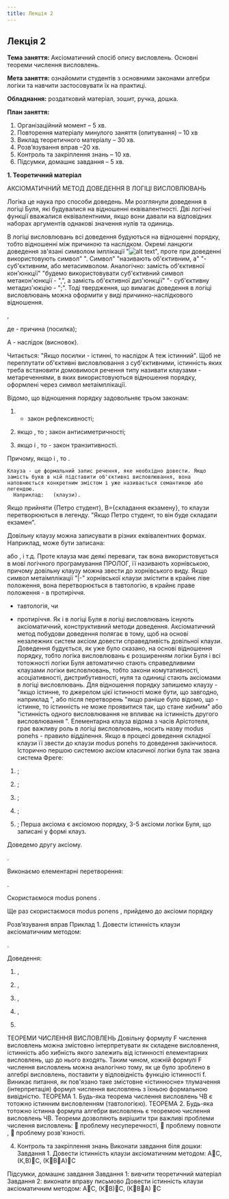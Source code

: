 ```yaml
---
title: Лекція 2
---
```


## Лекція 2

**Тема заняття:** Аксіоматичний спосіб опису висловлень. Основні теореми числення висловлень.

**Мета заняття:** ознайомити студентів з основними законами алгебри логіки та навчити застосовувати їх на практиці.

**Обладнання:**  роздатковий матеріал, зошит, ручка, дошка.

**План заняття:**

1.	Організаційний момент – 5 хв.
2.	Повторення матеріалу минулого заняття (опитування) – 10 хв
3.	Виклад теоретичного матеріалу – 30 хв.
4.	Розв’язування вправ –20 хв.
5.	Контроль та закріплення знань – 10 хв.
6.	Підсумки, домашнє завдання – 5 хв.

**1.	Теоретичний матеріал**

АКСІОМАТИЧНИЙ МЕТОД ДОВЕДЕННЯ В ЛОГІЦІ ВИСЛОВЛЮВАНЬ

Логіка це наука про способи доведень. Ми розглянули доведення в логіці Буля, які будувалися на відношенні еквівалентності. Дві логічні функції вважалися еквівалентними, якщо вони давали на відповідних наборах аргументів однакові значення нулів та одиниць.

В логіці висловлювань всі доведення будуються на відношенні порядку, тобто відношенні між причиною та наслідком. Окремі ланцюги доведення зв'язані символом імплікації "![alt text](..//img/images/sl.png)", проте при доведенні використовують символ" ". Символ" "називають об'єктивним, а" "- суб'єктивним, або метасимволом. Аналогічно: замість об'єктивної кон'юнкції" "будемо використовувати суб'єктивний символ метакон'юнкції - ",", а замість об'єктивної диз'юнкції" "- суб'єктивну метадиз'юкцію - ";". Тоді твердження, що вимагає доведення в логіці висловлювань можна оформити у виді причинно-наслідкового відношення.

  ,

де   - причина (посилка);

А - наслідок (висновок).

Читається: "Якщо посилки   - істинні, то наслідок А теж істинний". Щоб не переплутати об'єктивні висловлювання з суб'єктивними, істинність яких треба встановити домовимося речення типу   називати клаузами - метареченнями, в яких використовуються відношення порядку, оформлені через символ метаімплікації.

Відомо, що відношення порядку задовольняє трьом законам:

1.   - закон рефлексивності;

2. якщо   , то  ; закон антисиметричності;

3. якщо   і  , то   - закон транзитивності.

Причому, якщо   і  , то   .

	Клауза - це формальний запис речення, яке необхідно довести. Якщо замість букв в ній підставити об'єктивні висловлювання, вона наповнюється конкретним змістом і уже називається семантикою або легендою.
      Наприклад:   (клаузи).

Якщо прийняти {Петро студент}, B={складання екзамену}, то клаузи перетворюються в легенду. "Якщо Петро студент, то він буде складати екзамен".

Довільну клаузу можна записувати в різних еквівалентних формах. Наприклад, може бути записана:



 або  , і т.д.
      Проте клауза   має деякі переваги, так вона використовується в мові логічного програмування ПРОЛОГ, її називають хорнівською, причому довільну клаузу можна звести до хорнівського виду. Якщо символ метаімплікації "|-" хорнівської клаузи змістити в крайнє ліве положення, вона перетворюється в тавтологію, в крайнє праве положення - в протиріччя.

 - тавтологія, чи

- протиріччя.
      Як і в логіці Буля в логіці висловлювань існують аксіоматичний, конструктивний методи доведення.
      Аксіоматичний метод побудови доведення полягає в тому, щоб на основі незалежних систем аксіом довести справедливість довільної клаузи.
Доведення будується, як уже було сказано, на основі відношення порядку, тобто логіка висловлювань є розширенням логіки Буля і всі тотожності логіки Буля автоматично стають справедливими клаузами логіки висловлювань, тобто закони комутативності, асоціативності, дистрибутивності, нуля та одиниці стають аксіомами в логіці висловлювань.
 Для відношення порядку запишемо клаузу - "якщо істинне, то джерелом цієї істинності може бути, що завгодно, наприклад ", або після перетворень "якщо раніше було відомо, що - істинне, то істинність не може проявитися так, що стане хибним" або "істинність одного висловлювання не впливає на істинність другого висловлювання ". Елементарна клауза   відома з часів Арістотеля, грає важливу роль в логіці висловлювань, носить назву modus ponehs - правило відділення. Якщо в процесі доведення складної клаузи її звести до клаузи modus ponehs то доведення закінчилося.
      Історично першою системою аксіом класичної логіки була так звана система Фреге:

1.   ;

2.   ;

3.   ;

4.   ;

5.   ;
      Перша аксіома є аксіомою порядку, 3-5 аксіоми логіки Буля, що записані у формі клауз.

Доведемо другу аксіому.

  .

Виконаємо елементарні перетворення:

  .

Скористаємося modus ponens .



Ще раз скористаємося modus ponens , прийдемо до аксіоми порядку   

Розв’язування вправ
Приклад 1.
Довести істинність клаузи аксіоматичним методом:

  .

Доведення:

1.   ,

2.   ,

3.   ,

4.   ,

5.   

ТЕОРЕМИ ЧИСЛЕННЯ ВИСЛОВЛЕНЬ
	Довільну формулу F числення висловлень можна змістовно інтерпретувати як складене висловлення, істинність або хибність якого залежить від істинності елементарних висловлень, що до нього входять. Таким чином, кожній формулі F числення висловлень можна аналогічно тому, як це було зроблено в алгебрі висловлень, поставити у відповідність функцію істинності f.
	Виникає питання, як пов'язано таке змістовне «істинносне» тлумачення (інтерпретація) формул числення висловлень з їхньою формальною вивідністю.
ТЕОРЕМА 1.		 Будь-яка теорема числення висловлень ЧВ є тотожно істинним висловленням (тавтологією).
ТЕОРЕМА 2. 	Будь-яка тотожно істинна формула алгебри висловлень є теоремою числення висловлень ЧВ.
Теореми дозволяють вирішити три важливі проблеми числення висловлень:
	проблему несуперечності,
	проблему повноти ,
	проблему розв'язності.

4.	Контроль та закріплення знань
Виконати завдання біля дошки:
Завдання 1. Довести істинність клаузи аксіоматичним методом:
АС,  (К,В)С,  (КВА)С

Підсумки, домашнє завдання
Завдання 1: вивчити теоретичний матеріал
Завдання 2: виконати вправу письмово
Довести істинність клаузи аксіоматичним методом:
АС,  (КВ)С,  (КВА) С
